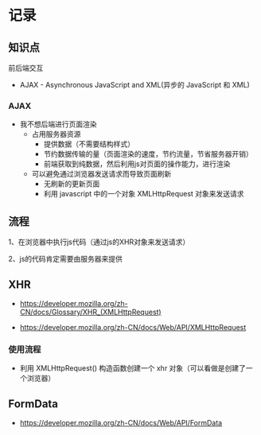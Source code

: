 # 记录



## 知识点

前后端交互

- AJAX - Asynchronous JavaScript and XML(异步的 JavaScript 和 XML)



### AJAX

- 我不想后端进行页面渲染
  - 占用服务器资源
    - 提供数据（不需要结构样式）
    - 节约数据传输的量（页面渲染的速度，节约流量，节省服务器开销）
    - 前端获取到纯数据，然后利用js对页面的操作能力，进行渲染
  - 可以避免通过浏览器发送请求而导致页面刷新
    - 无刷新的更新页面
    - 利用 javascript 中的一个对象 XMLHttpRequest 对象来发送请求



## 流程

1、在浏览器中执行js代码（通过js的XHR对象来发送请求）

2、js的代码肯定需要由服务器来提供



## XHR

- https://developer.mozilla.org/zh-CN/docs/Glossary/XHR_(XMLHttpRequest)

- https://developer.mozilla.org/zh-CN/docs/Web/API/XMLHttpRequest

### 使用流程

- 利用 XMLHttpRequest() 构造函数创建一个 xhr 对象（可以看做是创建了一个浏览器）



## FormData

- https://developer.mozilla.org/zh-CN/docs/Web/API/FormData